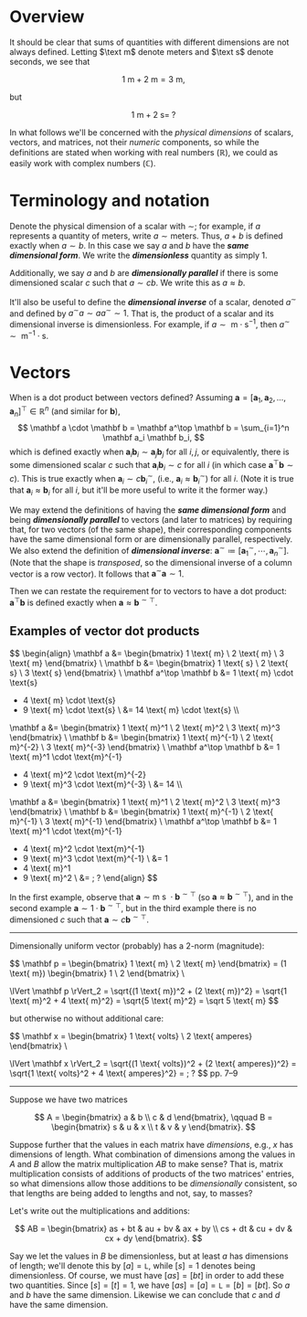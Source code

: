 # Overview

It should be clear that sums of quantities with different dimensions are not always defined.
Letting $\text m$ denote meters and $\text s$ denote seconds, we see that

$$
1 \text{ m} + 2 \text{ m} = 3 \text{ m},
$$

but

$$
1 \text{ m} + 2 \text{ s} = \;?
$$

In what follows we'll be concerned with the *physical dimensions* of scalars, vectors, and matrices, not their *numeric* components, so while the definitions are stated when working with real numbers $(\mathbb R)$, we could as easily work with complex numbers $(\mathbb C)$.

# Terminology and notation

Denote the physical dimension of a scalar with $\sim$;
for example, if $a$ represents a quantity of meters, write $a \sim \text{meters}$.
Thus, $a + b$ is defined exactly when $a \sim b$.
In this case we say $a$ and $b$ have the ***same dimensional form***.
We write the ***dimensionless*** quantity as simply $1$.

Additionally, we say $a$ and $b$ are ***dimensionally parallel*** if there is some dimensioned scalar $c$ such that $a \sim c b$.
We write this as $a \approx b$.

It'll also be useful to define the ***dimensional inverse*** of a scalar, denoted $a^\sim$ and defined by $a^\sim a \sim a a^\sim \sim 1$.
That is, the product of a scalar and its dimensional inverse is dimensionless.
For example, if $a \sim \text{ m} \cdot \text{s}^{-1}$, then $a^\sim \sim \text{ m}^{-1} \cdot \text{s}$.

# Vectors

When is a dot product between vectors defined?
Assuming $\mathbf a = [\mathbf a_1, \mathbf a_2, \ldots, \mathbf a_n]^\top \in \mathbb R^n$ (and similar for $\mathbf b$),
$$
\mathbf a \cdot \mathbf b
= \mathbf a^\top \mathbf b
= \sum_{i=1}^n \mathbf a_i \mathbf b_i,
$$
which is defined exactly when $\mathbf a_i \mathbf b_i \sim \mathbf a_j \mathbf b_j$ for all $i, j$, or equivalently, there is some dimensioned scalar $c$ such that $\mathbf a_i \mathbf b_i \sim c$ for all $i$ (in which case $\mathbf a^\top \mathbf b \sim c$).
This is true exactly when $\mathbf a_i \sim c \mathbf b_i^\sim$, (i.e., $\mathbf a_i \approx \mathbf b_i^\sim$) for all $i$.
(Note it is true that $\mathbf a_i \approx \mathbf b_i$ for all $i$, but it'll be more useful to write it the former way.)

We may extend the definitions of having the ***same dimensional form*** and being ***dimensionally parallel*** to vectors (and later to matrices) by requiring that, for two vectors (of the same shape), their corresponding components have the same dimensional form or are dimensionally parallel, respectively.
We also extend the definition of ***dimensional inverse***:
$\mathbf a^\sim \coloneqq [\mathbf a_1^\sim, \cdots, \mathbf a_n^\sim]$.
(Note that the shape is *transposed*, so the dimensional inverse of a column vector is a row vector).
It follows that $\mathbf a^\sim \mathbf a \sim 1$.

Then we can restate the requirement for to vectors to have a dot product:
$\mathbf a^\top \mathbf b$ is defined exactly when $\mathbf a \approx \mathbf b^{\sim \top}$.

## Examples of vector dot products

$$
\begin{align}
\mathbf a
&= \begin{bmatrix}
1 \text{ m} \\ 2 \text{ m} \\ 3 \text{ m}
\end{bmatrix} \\
\mathbf b
&= \begin{bmatrix}
1 \text{ s} \\ 2 \text{ s} \\ 3 \text{ s}
\end{bmatrix} \\
\mathbf a^\top \mathbf b
&= 1 \text{ m} \cdot \text{s}
+ 4 \text{ m} \cdot \text{s}
+ 9 \text{ m} \cdot \text{s} \\
&= 14 \text{ m} \cdot \text{s} \\\\

\mathbf a
&= \begin{bmatrix}
1 \text{ m}^1 \\ 2 \text{ m}^2 \\ 3 \text{ m}^3
\end{bmatrix} \\
\mathbf b
&= \begin{bmatrix}
1 \text{ m}^{-1} \\ 2 \text{ m}^{-2} \\ 3 \text{ m}^{-3}
\end{bmatrix} \\
\mathbf a^\top \mathbf b
&= 1 \text{ m}^1 \cdot \text{m}^{-1}
+ 4 \text{ m}^2 \cdot \text{m}^{-2}
+ 9 \text{ m}^3 \cdot \text{m}^{-3} \\
&= 14 \\\\

\mathbf a
&= \begin{bmatrix}
1 \text{ m}^1 \\ 2 \text{ m}^2 \\ 3 \text{ m}^3
\end{bmatrix} \\
\mathbf b
&= \begin{bmatrix}
1 \text{ m}^{-1} \\ 2 \text{ m}^{-1} \\ 3 \text{ m}^{-1}
\end{bmatrix} \\
\mathbf a^\top \mathbf b
&= 1 \text{ m}^1 \cdot \text{m}^{-1}
+ 4 \text{ m}^2 \cdot \text{m}^{-1}
+ 9 \text{ m}^3 \cdot \text{m}^{-1} \\
&= 1
+ 4 \text{ m}^1
+ 9 \text{ m}^2 \\
&= \; ?
\end{align}
$$

In the first example, observe that $\mathbf a \sim \text{m s } \cdot \mathbf b^{\sim \top}$ (so $\mathbf a \approx \mathbf b^{\sim \top}$),
and in the second example $\mathbf a \sim 1 \cdot \mathbf b^{\sim \top}$, but in the third example there is no dimensioned $c$ such that $\mathbf a \sim c \mathbf b^{\sim \top}$.

---

Dimensionally uniform vector (probably) has a 2-norm (magnitude):

$$
\mathbf p
= \begin{bmatrix}
1 \text{ m} \\ 2 \text{ m}
\end{bmatrix}
= (1 \text{ m}) 
\begin{bmatrix}
1 \\ 2
\end{bmatrix} \\

\lVert \mathbf p \rVert_2
= \sqrt{(1 \text{ m})^2 + (2 \text{ m})^2}
= \sqrt{1 \text{ m}^2 + 4 \text{ m}^2}
= \sqrt{5 \text{ m}^2}
= \sqrt 5 \text{ m}
$$

but otherwise no without additional care:

$$
\mathbf x
= \begin{bmatrix}
1 \text{ volts} \\ 2 \text{ amperes}
\end{bmatrix} \\

\lVert \mathbf x \rVert_2
= \sqrt{(1 \text{ volts})^2 + (2 \text{ amperes})^2}
= \sqrt{1 \text{ volts}^2 + 4 \text{ amperes}^2}
= \; ?
$$
pp. 7–9

<!-- TODO: Cite book again. -->

<!-- TODO: Maybe start from dimensioned vectors, outer products... p. 76 -->
---

Suppose we have two matrices

$$
A =
\begin{bmatrix}
a & b \\
c & d
\end{bmatrix}, \qquad
B =
\begin{bmatrix}
s & u & x \\
t & v & y
\end{bmatrix}.
$$

Suppose further that the values in each matrix have *dimensions*, e.g., $x$ has dimensions of length.
What combination of dimensions among the values in $A$ and $B$ allow the matrix multiplication $AB$ to make sense?
That is, matrix multiplication consists of additions of products of the two matrices' entries, so what dimensions allow those additions to be *dimensionally* consistent, so that lengths are being added to lengths and not, say, to masses?

Let's write out the multiplications and additions:

$$
AB =
\begin{bmatrix}
as + bt & au + bv & ax + by \\
cs + dt & cu + dv & cx + dy
\end{bmatrix}.
$$

Say we let the values in $B$ be dimensionless, but at least $a$ has dimensions of length;
we'll denote this by $[a] = \texttt L$, while $[s] = 1$ denotes being dimensionless.
Of course, we must have $[as] = [bt]$ in order to add these two quantities.
Since $[s] = [t] = 1$, we have $[as] = [a] = \texttt L = [b] = [bt]$.
So $a$ and $b$ have the same dimension.
Likewise we can conclude that $c$ and $d$ have the same dimension.
